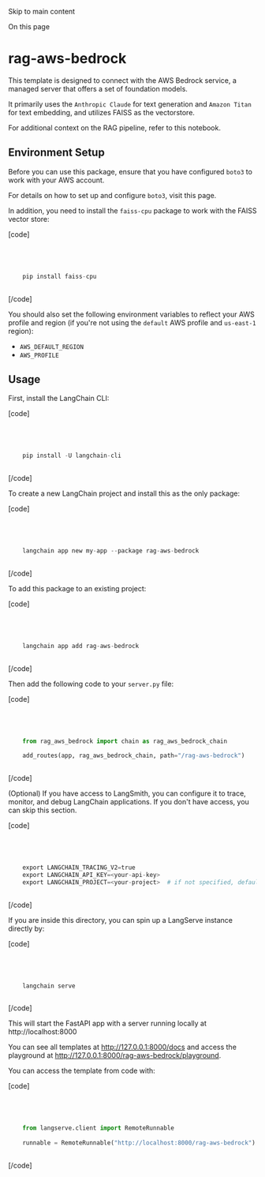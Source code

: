 

Skip to main content

On this page

# rag-aws-bedrock

This template is designed to connect with the AWS Bedrock service, a managed server that offers a set of foundation models.

It primarily uses the `Anthropic Claude` for text generation and `Amazon Titan` for text embedding, and utilizes FAISS as the vectorstore.

For additional context on the RAG pipeline, refer to this notebook.

## Environment Setup​

Before you can use this package, ensure that you have configured `boto3` to work with your AWS account.

For details on how to set up and configure `boto3`, visit this page.

In addition, you need to install the `faiss-cpu` package to work with the FAISS vector store:

[code]
```python




    pip install faiss-cpu  
    


```
[/code]


You should also set the following environment variables to reflect your AWS profile and region (if you're not using the `default` AWS profile and `us-east-1` region):

  * `AWS_DEFAULT_REGION`
  * `AWS_PROFILE`

## Usage​

First, install the LangChain CLI:

[code]
```python




    pip install -U langchain-cli  
    


```
[/code]


To create a new LangChain project and install this as the only package:

[code]
```python




    langchain app new my-app --package rag-aws-bedrock  
    


```
[/code]


To add this package to an existing project:

[code]
```python




    langchain app add rag-aws-bedrock  
    


```
[/code]


Then add the following code to your `server.py` file:

[code]
```python




    from rag_aws_bedrock import chain as rag_aws_bedrock_chain  
      
    add_routes(app, rag_aws_bedrock_chain, path="/rag-aws-bedrock")  
    


```
[/code]


(Optional) If you have access to LangSmith, you can configure it to trace, monitor, and debug LangChain applications. If you don't have access, you can skip this section.

[code]
```python




    export LANGCHAIN_TRACING_V2=true  
    export LANGCHAIN_API_KEY=<your-api-key>  
    export LANGCHAIN_PROJECT=<your-project>  # if not specified, defaults to "default"  
    


```
[/code]


If you are inside this directory, you can spin up a LangServe instance directly by:

[code]
```python




    langchain serve  
    


```
[/code]


This will start the FastAPI app with a server running locally at http://localhost:8000

You can see all templates at http://127.0.0.1:8000/docs and access the playground at http://127.0.0.1:8000/rag-aws-bedrock/playground.

You can access the template from code with:

[code]
```python




    from langserve.client import RemoteRunnable  
      
    runnable = RemoteRunnable("http://localhost:8000/rag-aws-bedrock")  
    


```
[/code]


